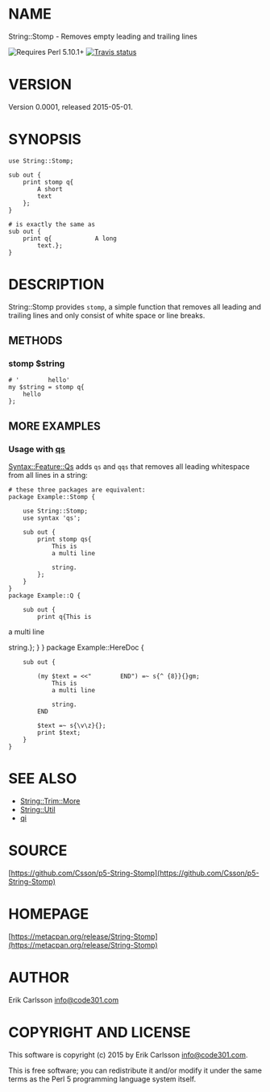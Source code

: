 # NAME

String::Stomp - Removes empty leading and trailing lines

![Requires Perl 5.10.1+](https://img.shields.io/badge/perl-5.10.1+-brightgreen.svg) [![Travis status](https://api.travis-ci.org/Csson/p5-String-Stomp.svg?branch=master)](https://travis-ci.org/Csson/p5-String-Stomp)

# VERSION

Version 0.0001, released 2015-05-01.

# SYNOPSIS

    use String::Stomp;

    sub out {
        print stomp q{
            A short
            text
        };
    }

    # is exactly the same as
    sub out {
        print q{            A long
            text.};
    }

# DESCRIPTION

String::Stomp provides `stomp`, a simple function that removes all leading and trailing lines and only consist of white space or line breaks.

## METHODS

### stomp $string

    # '        hello'
    my $string = stomp q{
        hello
    };

## MORE EXAMPLES

### Usage with [qs](https://metacpan.org/pod/Syntax::Feature::Qs)

[Syntax::Feature::Qs](https://metacpan.org/pod/Syntax::Feature::Qs) adds `qs` and `qqs` that removes all leading whitespace from all lines in a string:

    # these three packages are equivalent:
    package Example::Stomp {

        use String::Stomp;
        use syntax 'qs';

        sub out {
            print stomp qs{
                This is
                a multi line

                string.
            };
        }
    }
    package Example::Q {

        sub out {
            print q{This is
a multi line

string.};
        }
    }
    package Example::HereDoc {

        sub out {

            (my $text = <<"        END") =~ s{^ {8}}{}gm;
                This is
                a multi line

                string.
            END
            
            $text =~ s{\v\z}{};
            print $text;
        }
    }

# SEE ALSO

- [String::Trim::More](https://metacpan.org/pod/String::Trim::More)
- [String::Util](https://metacpan.org/pod/String::Util)
- [qi](https://metacpan.org/pod/Syntax::Feature::Qs)

# SOURCE

[https://github.com/Csson/p5-String-Stomp](https://github.com/Csson/p5-String-Stomp)

# HOMEPAGE

[https://metacpan.org/release/String-Stomp](https://metacpan.org/release/String-Stomp)

# AUTHOR

Erik Carlsson <info@code301.com>

# COPYRIGHT AND LICENSE

This software is copyright (c) 2015 by Erik Carlsson <info@code301.com>.

This is free software; you can redistribute it and/or modify it under
the same terms as the Perl 5 programming language system itself.
